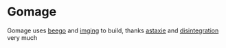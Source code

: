# Gomage

Gomage uses <a href="https://github.com/astaxie/beego" target="_blank">beego</a> and <a href="https://github.com/disintegration/imaging" target="_blank">imging</a> to build, thanks <a href="https://github.com/astaxie" target="_blank">astaxie</a> and <a href="https://github.com/disintegration" target="_blank">disintegration</a> very much